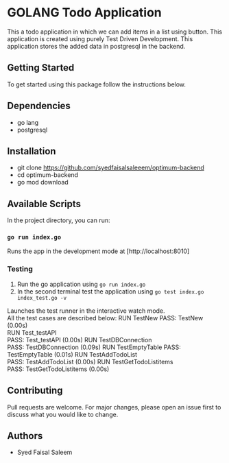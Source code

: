 # GOLANG Todo Application
This a todo application in which we can add items in a list using button. This application is created using purely Test Driven Development. This application stores the added data in postgresql
in the backend. 

## Getting Started
To get started using this package follow the instructions below.

## Dependencies
- go lang
- postgresql

## Installation
- git clone https://github.com/syedfaisalsaleeem/optimum-backend
- cd optimum-backend
- go mod download

## Available Scripts

In the project directory, you can run:

### `go run index.go`

Runs the app in the development mode at [http://localhost:8010]


### Testing

1) Run the go application using `go run index.go`
2) In the second terminal test the application using `go test index.go index_test.go -v`

Launches the test runner in the interactive watch mode.\
All the test cases are described below:
RUN   TestNew
PASS: TestNew (0.00s)     
RUN   Test_testAPI        
PASS: Test_testAPI (0.00s)
RUN   TestDBConnection    
PASS: TestDBConnection (0.09s)
RUN   TestEmptyTable
PASS: TestEmptyTable (0.01s) 
RUN   TestAddTodoList        
PASS: TestAddTodoList (0.00s)
RUN   TestGetTodoListitems   
PASS: TestGetTodoListitems (0.00s)


## Contributing
Pull requests are welcome. For major changes, please open an issue first to discuss what you would like to change.

## Authors
- Syed Faisal Saleem 

